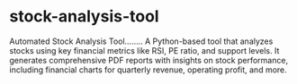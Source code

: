 # stock-analysis-tool
Automated Stock Analysis Tool........ A Python-based tool that analyzes stocks using key financial metrics like RSI, PE ratio, and support levels. It generates comprehensive PDF reports with insights on stock performance, including financial charts for quarterly revenue, operating profit, and more.
